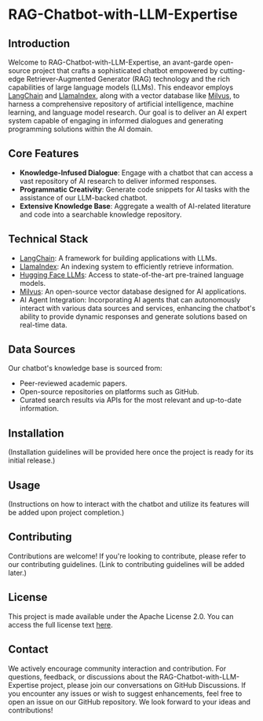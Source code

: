 # RAG-Chatbot-with-LLM-Expertise

## Introduction

Welcome to RAG-Chatbot-with-LLM-Expertise, an avant-garde open-source project that crafts a sophisticated chatbot empowered by cutting-edge Retriever-Augmented Generator (RAG) technology and the rich capabilities of large language models (LLMs). This endeavor employs [LangChain](https://github.com/langchain-ai/langchain) and [LlamaIndex](https://github.com/run-llama/llama_index), along with a vector database like [Milvus](https://milvus.io/), to harness a comprehensive repository of artificial intelligence, machine learning, and language model research. Our goal is to deliver an AI expert system capable of engaging in informed dialogues and generating programming solutions within the AI domain.

## Core Features

- **Knowledge-Infused Dialogue**: Engage with a chatbot that can access a vast repository of AI research to deliver informed responses.
- **Programmatic Creativity**: Generate code snippets for AI tasks with the assistance of our LLM-backed chatbot.
- **Extensive Knowledge Base**: Aggregate a wealth of AI-related literature and code into a searchable knowledge repository.

## Technical Stack

- [LangChain](https://github.com/langchain-ai/langchain): A framework for building applications with LLMs.
- [LlamaIndex](https://github.com/run-llama/llama_index): An indexing system to efficiently retrieve information.
- [Hugging Face LLMs](https://huggingface.co/models): Access to state-of-the-art pre-trained language models.
- [Milvus](https://milvus.io/): An open-source vector database designed for AI applications.
- AI Agent Integration: Incorporating AI agents that can autonomously interact with various data sources and services, enhancing the chatbot's ability to provide dynamic responses and generate solutions based on real-time data.

## Data Sources

Our chatbot's knowledge base is sourced from:
- Peer-reviewed academic papers.
- Open-source repositories on platforms such as GitHub.
- Curated search results via APIs for the most relevant and up-to-date information.

## Installation

(Installation guidelines will be provided here once the project is ready for its initial release.)

## Usage

(Instructions on how to interact with the chatbot and utilize its features will be added upon project completion.)

## Contributing

Contributions are welcome! If you're looking to contribute, please refer to our contributing guidelines. (Link to contributing guidelines will be added later.)

## License

This project is made available under the Apache License 2.0. You can access the full license text [here](https://www.apache.org/licenses/LICENSE-2.0).

## Contact

We actively encourage community interaction and contribution. For questions, feedback, or discussions about the RAG-Chatbot-with-LLM-Expertise project, please join our conversations on GitHub Discussions. If you encounter any issues or wish to suggest enhancements, feel free to open an issue on our GitHub repository. We look forward to your ideas and contributions!
